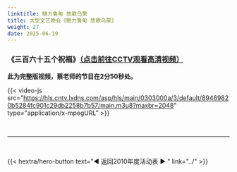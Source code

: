 ```yaml
---
linktitle: 魅力鲁甸 放歌乌蒙
title: 大型文艺晚会《魅力鲁甸 放歌乌蒙》
weight: 27
date: 2025-06-19
---
```


### 《三百六十五个祝福》[（点击前往CCTV观看高清视频）](https://tv.cctv.com/2010/08/14/VIDEcJ23R4HWIhvuVXfEiFkO100814.shtml)

**此为完整版视频，蔡老师的节目在2分50秒处。**

{{< video-js src="https://hls.cntv.lxdns.com/asp/hls/main/0303000a/3/default/89469820b5284fc901c29db2258b7b57/main.m3u8?maxbr=2048" type="application/x-mpegURL" >}}




<br>
<hr>
<br>

{{< hextra/hero-button text="◀ 返回2010年度活动表 ▶ " link="../" >}}